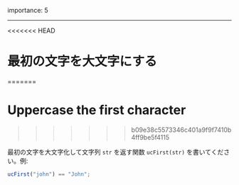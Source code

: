 importance: 5

---

<<<<<<< HEAD
# 最初の文字を大文字にする
=======
# Uppercase the first character
>>>>>>> b09e38c5573346c401a9f9f7410b4ff9be5f4115

最初の文字を大文字化して文字列 `str` を返す関数 `ucFirst(str)` を書いてください。例:

```js
ucFirst("john") == "John";
```
